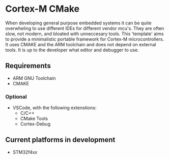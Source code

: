 # Cortex-M CMake
 When developing general purpose embedded systems it can be quite overwheling to use different IDEs for different vendor mcu's. They are often slow, not modern, and bloated with unneccesary tools. This 'template' aims to provide a minimalistic portable framework for Cortex-M microcontrollers. It uses CMAKE and the ARM toolchain and does not depend on external tools. It is up to the developer what editor and debugger to use.

 ## Requirements
 - ARM GNU Toolchain
 - CMAKE

 ### Optional
 - VSCode, with the following extenstions:
    - C/C++
    - CMake Tools
    - Cortex-Debug

 ## Current platforms in development
 - STM32f4xx
